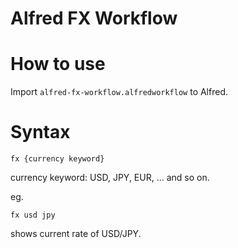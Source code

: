 # Alfred FX Workflow

# How to use

Import `alfred-fx-workflow.alfredworkflow` to Alfred.

# Syntax

```
fx {currency keyword}
```

currency keyword:
 USD, JPY, EUR, ... and so on.

eg.
```
fx usd jpy
```
shows current rate of USD/JPY.
